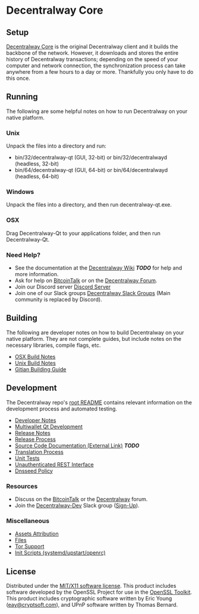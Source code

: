 Decentralway Core
=====================

Setup
---------------------
[Decentralway Core](http://decentralway.org/wallet) is the original Decentralway client and it builds the backbone of the network. However, it downloads and stores the entire history of Decentralway transactions; depending on the speed of your computer and network connection, the synchronization process can take anywhere from a few hours to a day or more. Thankfully you only have to do this once.

Running
---------------------
The following are some helpful notes on how to run Decentralway on your native platform.

### Unix

Unpack the files into a directory and run:

- bin/32/decentralway-qt (GUI, 32-bit) or bin/32/decentralwayd (headless, 32-bit)
- bin/64/decentralway-qt (GUI, 64-bit) or bin/64/decentralwayd (headless, 64-bit)

### Windows

Unpack the files into a directory, and then run decentralway-qt.exe.

### OSX

Drag Decentralway-Qt to your applications folder, and then run Decentralway-Qt.

### Need Help?

* See the documentation at the [Decentralway Wiki](https://en.bitcoin.it/wiki/Main_Page) ***TODO***
for help and more information.
* Ask for help on [BitcoinTalk](https://bitcointalk.org/index.php?topic=1262920.0) or on the [Decentralway Forum](http://forum.decentralway.org/).
* Join our Discord server [Discord Server](https://discord.decentralway.org)
* Join one of our Slack groups [Decentralway Slack Groups](https://decentralway.org/slack-logins/) (Main community is replaced by Discord).

Building
---------------------
The following are developer notes on how to build Decentralway on your native platform. They are not complete guides, but include notes on the necessary libraries, compile flags, etc.

- [OSX Build Notes](build-osx.md)
- [Unix Build Notes](build-unix.md)
- [Gitian Building Guide](gitian-building.md)

Development
---------------------
The Decentralway repo's [root README](https://github.com/Decentralway-Project/Decentralway/blob/master/README.md) contains relevant information on the development process and automated testing.

- [Developer Notes](developer-notes.md)
- [Multiwallet Qt Development](multiwallet-qt.md)
- [Release Notes](release-notes.md)
- [Release Process](release-process.md)
- [Source Code Documentation (External Link)](https://dev.visucore.com/bitcoin/doxygen/) ***TODO***
- [Translation Process](translation_process.md)
- [Unit Tests](unit-tests.md)
- [Unauthenticated REST Interface](REST-interface.md)
- [Dnsseed Policy](dnsseed-policy.md)

### Resources

* Discuss on the [BitcoinTalk](https://bitcointalk.org/index.php?topic=1262920.0) or the [Decentralway](http://forum.decentralway.org/) forum.
* Join the [Decentralway-Dev](https://decentralway-dev.slack.com/) Slack group ([Sign-Up](https://decentralway-dev.herokuapp.com/)).

### Miscellaneous
- [Assets Attribution](assets-attribution.md)
- [Files](files.md)
- [Tor Support](tor.md)
- [Init Scripts (systemd/upstart/openrc)](init.md)

License
---------------------
Distributed under the [MIT/X11 software license](http://www.opensource.org/licenses/mit-license.php).
This product includes software developed by the OpenSSL Project for use in the [OpenSSL Toolkit](https://www.openssl.org/). This product includes
cryptographic software written by Eric Young ([eay@cryptsoft.com](mailto:eay@cryptsoft.com)), and UPnP software written by Thomas Bernard.
